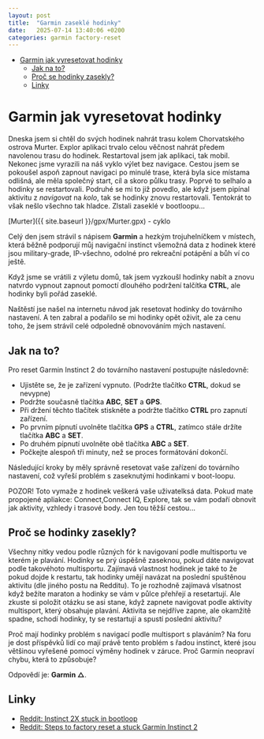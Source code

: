 ```yaml
---
layout: post
title:  "Garmin zaseklé hodinky"
date:   2025-07-14 13:40:06 +0200
categories: garmin factory-reset
---
```


- [Garmin jak vyresetovat hodinky](#garmin-jak-vyresetovat-hodinky)
  - [Jak na to?](#jak-na-to)
  - [Proč se hodinky zasekly?](#proč-se-hodinky-zasekly)
  - [Linky](#linky)


# Garmin jak vyresetovat hodinky

Dneska jsem si chtěl do svých hodinek nahrát trasu kolem Chorvatského ostrova Murter. Explor aplikaci trvalo celou věčnost nahrát předem navolenou trasu do hodinek. Restartoval jsem jak aplikaci, tak mobil. Nekonec jsme vyrazili na náš vyklo výlet bez navigace. 
Cestou jsem se pokoušel aspoň zapnout navigaci po minulé trase, která byla sice místama odlišná, ale měla společný start, cíl a skoro půlku trasy. Poprvé to selhalo a hodinky se restartovali.
Podruhé se mi to již povedlo, ale když jsem pipínal aktivitu z *navigovat* na *kolo*, tak se hodinky znovu restartovali. Tentokrát to však nešlo všechno tak hladce. Zlstali zaseklé v bootloopu...

[Murter]({{ site.baseurl }}/gpx/Murter.gpx) - cyklo

Celý den jsem strávil s nápisem **Garmin** a hezkým trojuhelníčkem v místech, která běžně podporují můj navigační instinct všemožná data z hodinek které jsou military-grade, IP-všechno, odolné pro rekreační potápění a bůh ví co ještě. 

Když jsme se vrátili z výletu domů, tak jsem vyzkoušl hodinky nabít a znovu natvrdo vypnout zapnout pomoctí dlouhého podržení talčítka **CTRL**, ale hodinky byli pořád zaseklé.

Naštěstí jse našel na internetu návod jak resetovat hodinky do továrního nastavení. A ten zabral a podařilo se mi hodinky opět oživit, ale za cenu toho, že jsem strávil celé odpoledně obnovováním mých nastavení.

## Jak na to?
Pro reset Garmin Instinct 2 do továrního nastavení postupujte následovně:
- Ujistěte se, že je zařízení vypnuto. (Podržte tlačítko **CTRL**, dokud se nevypne)
- Podržte současně tlačítka **ABC**, **SET** a **GPS**.
- Při držení těchto tlačítek stiskněte a podržte tlačítko **CTRL** pro zapnutí zařízení.
- Po prvním pípnutí uvolněte tlačítka **GPS** a **CTRL**, zatímco stále držíte tlačítka **ABC** a **SET**.
- Po druhém pípnutí uvolněte obě tlačítka **ABC** a **SET**.
- Počkejte alespoň tři minuty, než se proces formátování dokončí.

Následující kroky by měly správně resetovat vaše zařízení do továrního nastavení, což vyřeší problém s zaseknutými hodinkami v boot-loopu.

POZOR! Toto vymaže z hodinek veškerá vaše uživatelksá data. Pokud mate propojené apliakce: Connect,Connect IQ, Explore, tak se vám podaří obnovit jak aktivity, vzhledy i trasové body. Jen tou těžší cestou...

## Proč se hodinky zasekly?

Všechny nitky vedou podle různých fór k navigovaní podle multisportu ve kterém je plavání. Hodinky se prý úspěšně zaseknou, pokud dáte navigovat podle takovéhoto multisportu.
Zajímavá vlastnost hodinek je také to že pokud dojde k restartu, tak hodinky umějí navázat na poslední spuštěnou aktivitu (dle jiného postu na Redditu). To je rozhodně zajímavá vlsatnost když bežíte maraton a hodinky se vám v půlce přehřejí a resetartují.
Ale zkuste si položit otázku se asi stane, když zapnete navigovat podle aktivity multisport, který obsahuje plavání. Aktivita se nejdříve zapne, ale okamžitě spadne, schodí hodinky, ty se restartují a spustí poslední aktivitu?

Proč mají hodinky problém s navigací podle multisport s plaváním? Na foru je dost příspěvků lidí co mají právě tento problém s řadou instinct, které jsou většinou vyřešené pomocí výměny hodinek v záruce. Proč Garmin neopraví chybu, která to způsobuje?

Odpovědí je: **Garmin △**.

## Linky
- [Reddit: Instinct 2X stuck in bootloop](https://www.reddit.com/r/Garmin/comments/1lzjoo3/instinct_2x_stuck_in_bootloop_lost_everything/)
- [Reddit: Steps to factory reset a stuck Garmin Instinct 2](https://www.reddit.com/r/Garmin/comments/1bx14en/steps_to_factory_reset_a_stuck_garmin_instinct_2/)